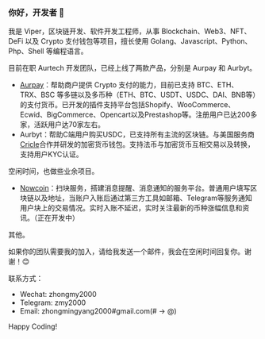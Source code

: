 ### 你好，开发者 👋

我是 Viper，区块链开发、软件开发工程师，从事 Blockchain、Web3、NFT、DeFi 以及 Crypto 支付钱包等项目，擅长使用 Golang、Javascript、Python、Php、Shell 等编程语言。

目前在职 Aurtech 开发团队，已经上线了两款产品，分别是 Aurpay 和 Aurbyt。

- [Aurpay](https://aurpay.net)：帮助商户提供 Crypto 支付的能力，目前已支持 BTC、ETH、TRX、BSC 等多链以及多币种（ETH、BTC、USDT、USDC、DAI、BNB等）的支付货币。已开发的插件支持平台包括Shopify、WooCommerce、Ecwid、BigCommerce、Opencart以及Prestashop等。注册用户已达200多家，活跃用户达70家左右。
- Aurbyt：帮助C端用户购买USDC，已支持所有主流的区块链。与美国服务商[Cricle](https://www.circle.com/en/usdc)合作并研发的加密货币钱包。支持法币与加密货币互相交易以及转换，支持用户KYC认证。

空闲时间，也做些业余项目。

- [Nowcoin](https://nowcoin.info)：扫块服务，搭建消息提醒、消息通知的服务平台。普通用户填写区块链以及地址，当账户入账后通过第三方工具如邮箱、Telegram等服务通知用户块上的交易情况。实时入账不延迟，实时关注最新的币种涨幅信息和资讯。（正在开发中）

其他。

如果你的团队需要我的加入，请给我发送一个邮件，我会在空闲时间回复你。谢谢！😊

联系方式：

- Wechat: zhongmy2000
- Telegram: zmy2000
- Email: zhongmingyang2000#gmail.com(# -> @)

Happy Coding!
